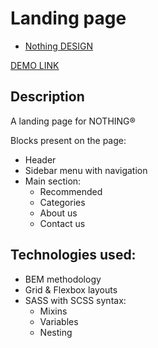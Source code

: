 # Landing page

- [Nothing DESIGN](https://www.figma.com/file/DtkQmQ797hk0nI4KfMi2Uq/BOSE-New-Version?type=design&node-id=6802-139&t=L7eKz5YKLN0m5WxR-0)

[DEMO LINK](https://fromjkeee16.github.io/landing-page_nothing)

## Description

A landing page for NOTHING®

Blocks present on the page:

- Header
- Sidebar menu with navigation
- Main section:
  - Recommended
  - Categories
  - About us
  - Contact us

## Technologies used:

- BEM methodology
- Grid & Flexbox layouts
- SASS with SCSS syntax:
  - Mixins
  - Variables
  - Nesting
